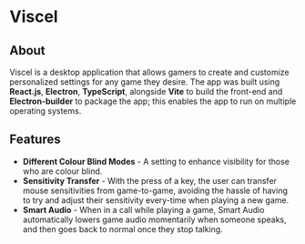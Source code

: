 # Viscel

## About

Viscel is a desktop application that allows gamers to create and customize personalized settings for any game they desire.
The app was built using **React.js**, **Electron**, **TypeScript**, alongside **Vite** to build the front-end and **Electron-builder** to package the app; this enables the app to run on multiple operating systems.

## Features

- **Different Colour Blind Modes** - A setting to enhance visibility for those who are colour blind.
- **Sensitivity Transfer** - With the press of a key, the user can transfer mouse sensitivities from game-to-game, avoiding the hassle of having to try and adjust their sensitivity every-time when playing a new game.
- **Smart Audio** - When in a call while playing a game, Smart Audio automatically lowers game audio momentarily when someone speaks, and then goes back to normal once they stop talking.
